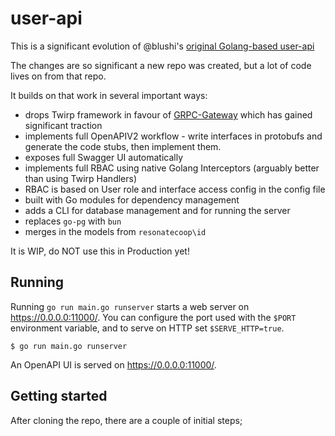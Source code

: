 # user-api

This is a significant evolution of @blushi's [original Golang-based user-api](https://github.com/resonatecoop/user-api-old)

The changes are so significant a new repo was created, but a lot of code lives on from that repo.

It builds on that work in several important ways:

- drops Twirp framework in favour of [GRPC-Gateway](https://grpc-ecosystem.github.io/grpc-gateway/) which has gained significant traction
- implements full OpenAPIV2 workflow - write interfaces in protobufs and generate the code stubs, then implement them.
- exposes full Swagger UI automatically
- implements full RBAC using native Golang Interceptors (arguably better than using Twirp Handlers)
- RBAC is based on User role and interface access config in the config file
- built with Go modules for dependency management
- adds a CLI for database management and for running the server
- replaces `go-pg` with `bun`
- merges in the models from `resonatecoop\id`

It is WIP, do NOT use this in Production yet!

## Running

Running `go run main.go runserver` starts a web server on https://0.0.0.0:11000/. You can configure
the port used with the `$PORT` environment variable, and to serve on HTTP set
`$SERVE_HTTP=true`.

```
$ go run main.go runserver
```

An OpenAPI UI is served on https://0.0.0.0:11000/.

## Getting started

After cloning the repo, there are a couple of initial steps;

1. Install the generate dependencies with `make install`.
   This will install `buf`, `protoc-gen-go`, `protoc-gen-go-grpc`, `protoc-gen-grpc-gateway`,
   `protoc-gen-openapiv2` and `statik` which are necessary for us to generate the Go, swagger and static files.
2. Install the git submodule(s) with `git submodule update --init` from root directory of the cloned repo
3. Finally, generate the files with `make generate`.

## Dev database setup

* Create user and database as follows (as found in the local config file in `./conf.local.yaml`):

username = "resonate_dev_user"

password = "password"

dbname = "resonate_dev"

```
CREATE DATABASE resonate_dev;

CREATE USER resonate_dev_user WITH PASSWORD 'password';

GRANT ALL PRIVILEGES ON DATABASE resonate_dev TO resonate_dev_user;

```

Add following postgres extensions: "hstore" and "uuid-ossp"

```
\c resonate_dev;
CREATE EXTENSION hstore;
CREATE EXTENSION "uuid-ossp";
```

You can confirm with

```
SELECT * FROM pg_extension;
```

From the root of the user-api:

* Init migrations

```sh
$  go run main.go db dev init
```

* Run migrations

```sh
$ go run main.go db dev migrate
```

rolling back:

```sh
$ go run main.go db dev rollback
```

* Loading default fixtures
```sh
$ go run main.go db dev load_default_fixtures
```

* Loading test data (fixtures)
```sh
$ go run main.go db dev load_test_fixtures
```

The same can be repeated for the test database (`resonate_test`) substituting `dev` for `test`, e.g:

```sh
$  go run main.go db test init
```

## Tests

Ongoing WIP atm, but for example, can be run with:

```sh
$  go test -timeout 30s -run ^TestDeleteUser$ github.com/resonatecoop/user-api/server/users
```

## Running!

Now you can run the web server with `go run main.go runserver`.

## Docker!

Build a container with `docker build -t resonateuserapi .`

Run container with `docker run -p 11000:11000 -tid resonateuserapi`

Check status with `docker container ls` and `docker logs <image>`

(use sudo as required)

## Maintenance

Interfaces are designed in
`proto/` directory. See https://developers.google.com/protocol-buffers/
tutorials and guides on writing protofiles.

Once that is done, regenerate the files using
`make generate`. This will mean you'll need to implement any functions in
`server/`, or else the build will fail since your struct won't
be implementing the interface defined by the generated file in `proto/example.pb.go`.
